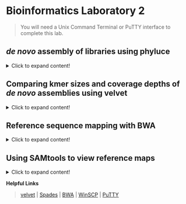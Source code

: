 # Bioinformatics Laboratory 2

>You will need a Unix Command Terminal or PuTTY interface to complete this lab.

## *de novo* assembly of libraries using phyluce

<details>
 <summary>Click to expand content!</summary>

 >There are several different ways to assemble contigs from your cleaned Illumina FASTQ data. In this module we will compare the results of two different assemblers that we will execute in [phyluce](https://phyluce.readthedocs.io/en/latest/index.html).

1. We will use the three sets of cleaned fastq.gz files from [Unit 1](https://github.com/nhm-herpetology/museum-NGS-training/tree/main/Unit_01/Bioinformatics_Lab) that were downloaded from the NCBI [SRA](https://www.ncbi.nlm.nih.gov/sra) and originally sequenced for Streicher & Wiens ([2016](https://www.sciencedirect.com/science/article/abs/pii/S1055790316300495?via%3Dihub)) using a MiSeq and paired-end 300bp kit.  
```  
Cylindrophis_ruffus_FMNH_258674-READ1.fastq.gz
Cylindrophis_ruffus_FMNH_258674-READ2.fastq.gz
Cylindrophis_ruffus_FMNH_258674-READ-singleton.fastq.gz
``` 
>These files should be inside a directory called ```Unit_1/Data/clean-fastq/Cylindrophis_ruffus_FMNH_258674/split-adapter-quality-trimmed```
 
2. Activate phyluce
 ```  
  conda activate phyluce-1.7.1
 ``` 
3. To use phyluce to assemble reads into contigs, a configuration file is needed. The configuration file looks like this:

```
[samples]
Cylindrophis_ruffus_FMNH_258674:clean-fastq/Cylindrophis_ruffus_FMNH_258674/split-adapter-quality-trimmed/
  
```
The configuration file tells phyluce where to find the files that are to be *de novo* assembled. Our example only contains one sample, but you can have configuration files with as many samples/taxa/individuals as you like.

4. To make the configuration text file let's use the command line: 
 
 ```  
  cat > assembly.conf
 ```   
 Now paste the configuration text (from Step 3) into your terminal and then press CTRL + SHIFT + D. 
 
5. We are now ready to assemble the reads into contigs using velvet: 
 ```   
phyluce_assembly_assemblo_velvet \
    --conf assembly.conf \
    --output velvet-assemblies \
    --cores 12 
 ```
 >This will place the ouput files in a new directory called velvet-assemblies. On Franklin it should take about 3 mins to run. 
 
 6. Next, let's use the same configuration file to assemble the reads into contigs using spades: 
 ```   
phyluce_assembly_assemblo_spades \
    --conf assembly.conf \
    --output spades-assemblies \
    --cores 12 
 ``` 
  >This will place the ouput files in a new directory called spades-assemblies. On Franklin this may take ~10 mins to run.  

Once both assemblies have finished our ```Data``` directory should contain the following items: 
 
```
 assembly.conf         illumiprocessor.log                   raw-fastq
clean-fastq           phyluce_assembly_assemblo_spades.log  spades-assemblies
illumiprocessor.conf  phyluce_assembly_assemblo_velvet.log  velvet-assemblies
```

7. Once completed, both ```spades-assemblies``` and ```velvet-assemblies``` should contain two directories ```contigs``` and  ```Cylindrophis_ruffus_FMNH_258674```
 
The ```contigs``` directory contains a single FASTA file which is the output of the assembly. It will contain hundreds to thousands of sequences inferred by the assembly. 

Each line of the FASTA file will look something like this: 
 
 ```
>NODE_6_length_2008_cov_11.945212
TGGAGGCATAAAAGTGGCTGGGGGAAATGCGCTTTGTGGTGGAAGTGTGGTATATAAAGG
TTTGGCACTAAAAGGGTTCATACTAAATACTGGATTAGTGCTTTTATCCAAACTATTTGA
ATTAGAAAATTCTTTCTTGATAAAAGTCAAGTTCAGTGGCTCATCTGAGGTTTCAGATGA
TGAAGAAACACTGTTGTGGTCTACGTTGACACTATTGGATTTTGTTTTGTTCTTTGTAGC
TATAATATTTTTGGGTTCCTTCATTTGTTTTGGTAAAGACAAGTCCAAAGGTTCAGCCTG
AAGCTCCTCAGAGGAGAAACTGTTTGGAGTGTAAGAACTACTATGGGAGTTTTTAGAAGA
TGTGGAAGAAAGATTTAATGGTGAAGGAGTATTGCTCCTGGAGTGGTCCAATTTCTCAGC
TGCTTTAATACTGGTAAAGTGAGTAGGTTTTGTTAGCCTGAGAGGAGTATCACAGTTAGT
AACACTATTATGAAGTTCAGCTATAGATGGTGATGTTATAGAGTCCACAGGCTTTATAGG
GGATCTGGCTGACAAAGAGTCTTTCGTGGGAGTATTGTTGGTGGCAGCCAGCACCACCTT
GGCATTGCTCCTTTCCAGGGGTGGCGACCTGGAAGTTGTGTGTTGGTAGACTTTTCGTTG
TTCGAACCATTCCTTCACAAATTCCTGAGGAAGGCCAACAGCAATGGAAATTTTCAGTAG
TTCATCAGAAGTGGGCTCCATATTCATAGCAAAATATGCTTTAAGTACAGACATATGGTC
CTTGTATGGATTGATAGGGCTAGCCATTCCTTTCTCAGAAAGTACAGATGATAGGAGGAG
AGCTTGCTTATCAAAAATCACCCCTGGTTTGCTAGGAACCATGTTTTCGTGAGGTTGGAG
GACTGCCTTGATTTCTTCATTCATCTTACAGAGGTACCGTTCATGTTGATGCAGGGGAAT
GGGTCCAGGAAAACTTTCTTTACAGAATTGGCATGAAAATGGAGTGGGTATATTATGATT
TTCTATCATTTTATCTTCAGTCACCAAATCTATTAGGGTGCGTAGTTTTTCTTTCTTAAA
GTTGTTGAGCTGCCTCCTTGAATCTGTAGTCAAGCTCTGGAGACAAGCTTTGGCTTCATT
GACTTTTTCTAAAGTGTAGTCAATAATACTTTTAGTGGCACCATTATGACTGACTACTGG
AAGACCCACAGGTGGAATACCAGGAGAAGTAATGCCTTGTTCCTCTGGCTGAGAACATGG
GTCCTTCATGTGGTAACCTTTCAGCTTGGAAATTTCTTCAGTGCCACAGTCCATTTTCTG
CCTAGAAACGGTGTTGTCTACAATCTGTAGGACTTTCTGCACTTCACTTAAATTGCTCCC
CATTGCTGGGAATCCAAGTAAAGGTGCTTCCATTCCTACCACTAAGTGCTGCATTGGACT
TTGAGTAGAAGCATGGACTCCTATTGGGCTGGTTGCACCAAGTCTACCGTTCATAAAAGG
ACTAGCACCAGTGAACCCATGGGTTGCCATCAGAACTTTATATTCATTAAAGTCTAGTGG
TTCTGTTTTGATTTTCAGTAAGCCTGACTGCTCAGACATACTAAGTGGTTTTCCATTCTC
CAGCTTGTTTCTCAATTGTGTAATGGCTGAATTAGTAGGTGAGGAAGATACAGAATTAGG
AGAAGAACCCGTCTTGATATTGTTTCTCATTCGACCATTTACAGAGATTAAACCAATACA
TTTCTTGCTGCTGATGTGTGAACTGTATGAACCAGAATGGGAAAAACGTTTCTTGCAATT
GGGACATTCATATGGTTTTTCACCTGTAACGAATTTAAAAAAAGTTAGTAAGAGGCAAAC
CTGTTCTTCAAATATGTAATTTAGCAGCTAATCACATCATGTCTACATATTCTATTTATT
TTATTGAATGATTTCCCCTTCTGCAATTGGAAACTGTCATCCAAAAATTATGCAAATAGC
AGTATGCAAGATTTGTTCCAGCTTTCAT
```
>Node number is a unique identifier for different contigs, length is the number of nucleotides in the contig, and coverage is the average per base nucleotide depth that was used to infer each contig 

The ```Cylindrophis_ruffus_FMNH_258674``` directory contains various log files from the two programs.
 
8. When executed in phyluce, spades compares three kmer values (k = 21, 33, 55) and velvet used (k = 31). If we compare some common statistics of the two assemblies we should see that the results differ. 

The data below were collected using the following phyluce script: 
``` 
for i in spades-assemblies/contigs/*.fasta;
do
    phyluce_assembly_get_fasta_lengths --input $i --csv;
done 
``` 
Spades: 

sample | contigs  | total bp | mean length | 95 CI length | min length | max length | median legnth | contigs >1kb
------------ | -------------  | ------------- | ------------- | ------------- | ------------- | ------------- | ------------- | -------------
Cylindrophis_ruffus_FMNH_258674 | 16141 | 7288211 | 451.53404373954527 | 1.308632812051666 | 56 | 5441 | 404.0 | 98

Velvet: 

sample | contigs  | total bp | mean length | 95 CI length | min length | max length | median legnth | contigs >1kb
------------ | -------------  | ------------- | ------------- | ------------- | ------------- | ------------- | ------------- | -------------
Cylindrophis_ruffus_FMNH_258674 | 49126 | 12251170 | 249.38260798762366 | 0.4714853349602348 | 100 | 1141 | 237.0 | 1

 
>These differences arise from the different kmer and coverage depth settings which we will explore more in the next module. 
 
</details>

 ## Comparing kmer sizes and coverage depths of *de novo* assemblies using velvet

<details>
 <summary>Click to expand content!</summary>
 
>As we discussed in lecture earlier today, different kmer lengths and coverge thresholds produce different assembly results. We will see examples of this by generating a handful of assemblies in [velvet](https://www.ebi.ac.uk/~zerbino/velvet/). 

1. First let's download velvet 1.2.10: 
 ```
wget https://www.ebi.ac.uk/~zerbino/velvet/velvet_1.2.10.tgz
```

2. Now let's unzip and make the software: 
``` 
tar -xvzf velvet_1.2.10.tgz
```
``` 
rm velvet_1.2.10.tgz
```
```
cd velvet_1.2.10
```
``` 
make 'MAXKMERLENGTH=127' 
``` 
>This should make two executable files ```velveth``` and ```velvetg```

3. Using the *Cylindrophis* *ruffus* sample from [Unit 1](https://github.com/nhm-herpetology/museum-NGS-training/tree/main/Unit_01/Bioinformatics_Lab), let's run velvet using the default kmer size:
```
./velveth output_directory/ 31 -fastq.gz -shortPaired Cylindrophis_ruffus_FMNH_258674-READ1.fastq.gz Cylindrophis_ruffus_FMNH_258674-READ2.fastq.gz -short Cylindrophis_ruffus_FMNH_258674-READ-singleton.fastq.gz
``` 
```
./velvetg output_directory
```  

We should see this output printed: 
 
```
Final graph has 110251 nodes and n50 of 280, max 1111, total 12242834, using 0/221695 reads
``` 
>This is similar to the results we got using velvet in phyluce
 
4. Now let's run velvet using the largest possible kmer size:
```
./velveth output_directory/ 127 -fastq.gz -short Cylindrophis_ruffus_FMNH_258674-READ1.fastq.gz Cylindrophis_ruffus_FMNH_258674-READ2.fastq.gz Cylindrophis_ruffus_FMNH_258674-READ-singleton.fastq.gz
``` 
```
./velvetg output_directory
```  
We should see this output printed: 
 
```
Final graph has 7202 nodes and n50 of 311, max 922, total 2403925, using 0/221695 reads
```  
>contigs are on average longer than k = 31, but maximum size is smaller and number of nodes is smaller 
 
5. Now let's run velvet using an intermediate kmer size (k = 80):
```
./velveth output_directory/ 80 -fastq.gz -short Cylindrophis_ruffus_FMNH_258674-READ1.fastq.gz Cylindrophis_ruffus_FMNH_258674-READ2.fastq.gz Cylindrophis_ruffus_FMNH_258674-READ-singleton.fastq.gz
``` 
```
./velvetg output_directory
```  
We should see this output printed: 
 
```
Final graph has 33085 nodes and n50 of 283, max 1575, total 8295245, using 0/221695 reads
```  
>This has the longest fragment length of the three kmer analyses... so which one is best? Well... it depends.    
 
 
5. Let's explore the impact of different levels of coverage using (k = 127). 
```
./velveth output_directory/ 127 -fastq.gz -short Cylindrophis_ruffus_FMNH_258674-READ1.fastq.gz Cylindrophis_ruffus_FMNH_258674-READ2.fastq.gz Cylindrophis_ruffus_FMNH_258674-READ-singleton.fastq.gz
``` 
```
./velvetg output_directory -cov_cutoff 10
```  
 
We should see this output printed: 
 
``` 
Final graph has 469 nodes and n50 of 438, max 5386, total 199942, using 0/221695 reads
```
>The n50 and maximum length have increased compared to the default settings, this suggests that many of the contigs in the original analysis were short, low coverage contigs that we won't be interested in. However, it does mean we now only have 469 eligible contigs for downstream analysis.  
 
6. Let's try a different coverage depth with the same kmer value: 
 
```
./velvetg output_directory -cov_cutoff 20
```   

We should see this output printed: 
 
``` 
Final graph has 36 nodes and n50 of 423, max 1148, total 15336, using 0/221695 reads
```
>Based on these examples we can see that kmer size and coverage depth are meaningful parameters that impact the composition of contigs from *de novo* assemblies.
 
</details>

## Reference sequence mapping with BWA

<details>
 <summary>Click to expand content!</summary>
 
>Mapping Illumina sequences to a reference can happen in several ways. For example, you could map the *de novo* assembled contigs we discussed earlier in this Unit to a partial genome to improve the genome sequence. Reference-based assemblies can be useful when you have low coverage data (e.g. museum specimen shotgun sequencing) and a good reference genome.  

1. Let's download [BWA](https://github.com/lh3/bwa)
```
git clone https://github.com/lh3/bwa.git
```
2. Now let's make the program:
```
cd bwa
``` 
```
make
``` 
>This should build the executable file ```bwa```
 
3. Let's download a reference sequence to use with BWA. Just like we used the SRA to download FASTQ data in [Unit 1](https://github.com/nhm-herpetology/museum-NGS-training/tree/main/Unit_01/Bioinformatics_Lab), we can use the NCBI Entrez Direct UNIX E-utilities to download FASTA files of genome sequences or barcodes for reference mapping.
```  
sh -c "$(wget -q ftp://ftp.ncbi.nlm.nih.gov/entrez/entrezdirect/install-edirect.sh -O -)"
```

4. Now navigate to the edirect directory. Once inside execute the following command: 
```
./esearch -db nucleotide -query "AB179619.1" | ./efetch -format fasta > AB179619.1.fasta
```
>This should download the *Cylindrophis* *ruffus* mitchondrial genome. The resulting FASTA file should look like this:   
 <details>
 <summary>Click to reveal FASTA sequence</summary> 
>AB179619.1 Cylindrophis ruffus mitochondrial DNA, complete genome
GTTATTGTAGCTTACAATAAAGCACAGCACTGAAAATGCCAAGACGGAGCCCTCCCAAATAACATAAAGT
CTTGGTCCTAAACCTAATATTATCTACGACCTGAATTATACATGCAAGCCTCAACATGACGGTGAATAAA
GCCCACACACCAACCGGAGCTGGTATCAGACTCAAAAAAATATCTACGACGCCAAGCAAGCCAATGCCAC
ACCCACACGGGCTCACAGCAGTAATTAACATTGGGCCATAAGTGAAAACTTGACCCAGGAAAGATCCTCA
GGGCCGGTTAATCTCGTGCCAGCGACCGCGGTTACACGATAGGCCCAAGATAATACTAAACGGCGTAAAG
CACGACTAGAAGCAGTTAAACCAATTAAGAATAAAACAAAGCCAAGCCGTAAAACGTCAAAGCCAAACTA
GACACATCTTCTTAATTCACTAACAATTTAACTCGTGAAAACCAGGGCACAAACTAGGATTAGATACCCT
ACTATGCCTGGCCATAACACAGCAACACACAACATAAGTTGCCCGCCAAATAACTACGAGTGAAAACTTA
AAACTTAAAGGACTTGACGGTACTTCACACTCAACCTAGAGGAGCCTGTCTATTAACCGATATTCCACGA
TTAACCCAACCATTTCTAGCCATCCAGCCTATATACCGCCGTCGCCAGCCTACCTTGTAAAAGAAACAAA
GTAAGCTAAACAGTATTACACTAACACGACAGGTCAAGGTGTAACTAATGAAATGGACCAAGATGGGCTA
CATTATCTAACTCAGATAACACGAATAAAGTCATGAAACTAACTCTTAAAGGCGGATTTAGCAGTAAGCC
GAGAATAGAACACTCAACTGAAACCAATGCAATGAAGTGCGTACACACCGCCCGTCATCCCTGTAAACAC
AAATACAACACTCCATAAAACTTAAAAACGCTATAAAACAGGGCAAGTCGTAACATGGTAAGCGTACTGG
AAAGTGTGCTTAGAAACAAAAAGTAGCTTACAACAAAGCATTCGACTTACACTCGAAAGACATTCAAATA
AATCTTTTTGAGCCAAACAAAAATTCAACCACCACACAAAATATACCTAACACATCAAACAAATCATTTG
ACTAAAAAAGTAGATGCGATCGAACACTAAAACAGGCACAAATCAGTACCGCAAGGGAAACAATACACTT
AAGCTAAAAACAGCAAAGATTAACTCTTGTACCTTTTGCATCATGGTTTAGCAAGAACATAAAAGATAAG
AAGAATCAAAACCTAACAAACCCGAAACCAGGTGAGCTACTTCAAAGCAGCCTTTAGGGCACATCCCCCT
CTGTAGCAAAAGAGCGGAAAGACTTAAAAGTAGAGGTGAAATGCCTACCGAACCTGGAGATAGCTGGCTA
CCCAAAAAAGAATATTAGTTCTACTTTAGACCCATAACACAACATCATAGTTCTCTAAAGACATTCAACG
GGGGTACAGCCCCATTGAAACAGGATACAACCTGGACCTGAGAGTAAAAAAACCTAAACCAAACAAGTAG
GCCTTAAAGCAGCCACCTAAAAAAATATCGTTTAAGAATTATAACAATACAAATCCCAAACCAAATCAAA
TACTCCAAGTACACTAAGGGTAAATTTATAACAATAAATAAACTTATGCTAAAACTATTAATAAGATTAA
CCTCTCTACGCACAACTATTCACTAGAAACAGAAACCCCGCTAGCAATCAACAGACCACAAAAGGAATTA
AAACTAACCCACTACACAACCTTTTAACTAACTGTAACCCCGACACAGGTGTGCCTAAAAGAAAGATAAA
ACATTACAAAAGGAACTCGGCAACCAATGACTCCAACTGTTTACCAAAAACATAACCTTTAGCAAAACCA
ATATTAAAGGCAACGCCTGCCCAGTGAAACTAATTCAACGGCCGCGGTACCCTAACCGTGCAAAGGTAGC
GTAATCATTTGTCTATTAATTGTAGACCAGTATGAAAGGCCACATGAGAGTCAGACTGTCTCTTGTAATT
ACTCAATTAAACTGATCTCCTAGTACAAAAGCCAGGATAAACATATAAGACCAGAAGACCCTGTGAAGCT
TAAACTAACCCGTTAAACCCAATAACGGCCACTTTCGGTTGGGGCGACCTTGGAACAAAACAAAACTTCC
AAACAATACTGATACCCTCACATCCAGGCCAACAAGCCACTACACCGACCCAGTCTCACTGATCGATGAA
CCAAGTTACTCCAGGGATAACAGCGCTATCTTCTTCAAGAGCCCATATCAAAAAGAAGGTTTACGACCTC
GATGTTGGATCAGGACACCCAAATGGTGCAGCCGCTATTAAAGGTTCGTTTGTTCAACGATTAACAGTCC
TACGGCGATCTGAGTTCAGACCGGGAGCAATCCAGGTCAGTTTCTATCTATAAAATGCTGTCTTTAGTAC
GAAAGGATCAAGACAACAAAGCCCATACCAAAAGCACGCTTTAACAAACAATATTAACAAACTCAATATT
TCAACACTACTAACATCAAAGCCAAAAACAGGCTAATTAAGGACTAAACCTACTAACAGGCCTATTCCCC
CCTTAATAATATCAAATATCACATCACTTATTATCAATCCTCTATTATATATCATCCCGATCCTAATCGC
AGTAGCATTTCTCACCTTACTAGAACGAAAACTTCTAGGATACATACAACTACGAAAAGGTCCAAACCTT
GTAGGTCCACAAGGACTTCTACAACCAATCGCAGACGGAATTAAACTAGTAATTAAAGAGCCAACAAAAC
CCACACTATCTTCACCAACCCTATTCATACTATCACCAATAATAGCACTCACACTAGCACTAGCAACTTG
AGCACCAATACCCATACCATTCCCACTTACAAACATAAACCTAGGTCTATTATTTATTATAGCTATATCA
GGGATATTCACCTATGCAATCCTATGAGCAGGGTGATCATCGAACTCAAAATATCCACTCATAGGCGCAA
TACGAGCCGTAGCACAAATTATCTCATACGAAGTCACACTGGGATTAATCATCATATCAATAGCTACAAT
CACAGGCGGATATTCACTACAAACATTCACAACCACTCAAGAACCATCTTGACTCCTACTACCATCATGA
CCACTGGCTATAATATGATTCACCTCAACTTTAGCAGAAACAAATCGATCACCATTTGATCTAACAGAGG
GGGAATCAGAACTAGTATCCGGCTTCAACGTGGAATTCTCAGCAGGACCATTCGCCCTACTATTCCTAGC
AGAATACACCAACATTCTAATAATAAACACACTATCAGCCATAATATTCTTTAATCCAGGAACAATAAAA
ACCCCCACACTATTTACAATTAACTTAATAACAAAAACAACCATCCTCACCATTATATTTCTCTGAATCC
GCGCATCATACCCACGATTCCGATATGACCAACTCATACACCTATTATGAAAACAATATCTACCACTCAC
CCTAGCCATATGTATACTTAACATCTCCACGACCTTTTCATTCCACGGTTCACCACCACAATGGAAGTGT
GCCCGAGACTAGGGACTACCTTGATAGAGTAGATACAGGACCTTCAACCTCACTTCCTAGAAACCGCAAC
CCATTATCACGGTGGGTTGCGGTTTCTACCCACATAAAACAAATACCCCCTTGGACCCCCCCCTACCCCC
CCCATAATATTTATACTAAATTTCACTTCACACACATAATGTAACCTTATACATTAGTCTATATTTCATT
CTATGTATAATCTTACATTAATGGTTTGCCCCATGAATATTAAACGAGAATTTCCCTTTAATTATTTTAG
TCTAGAAATGCTTCTAAACAATTTATTCAGTCACCCATACCGGTCGTTCCATGAAGCACGGAATATACCC
ATTCTTAATAACCATGACTATTCTTTCTCTAGTGGTGTCTCTTAATTTAGTCCTTCCCGTGAAACCCTCT
ATCCTTTCATACAGGCTAACCATTCGACTTCTCACGTCCATAATAATGCCAATCCTCCCTACTAGCCTTT
TCCAAGACCGCTGGTTACACTCTCAAGTTCATCTCAATGGCCCGGAACCATCCCTCCCTACTAGCTTTTT
CCAAGGCCTTTGGTCGCACCCTTTATTGTGGTTCATTAATCTCATGATCTGATCACATATGCCAGTCCAC
CTTTGGTTGGTCTTTTTTTCCTGTACCTTTCACCTGACTACCATATATGCAAAACACGTAGGTAGGTTAT
TTATCCAGGTGGAGCACCATGGTTGGTTTTACACCCTCCCTTATGGATACATTCTATTAATGTTTGATAG
ACATACTCTGCAACCCAAAAATTTTTTTTCCACCACTTAATTCAACCACACAATTTCCACCCCAAATAAA
ACAAACTAACTTTCCATAACAACCAATCTAAAAAACCATCAACTCATGCTCACCTCACTCTTTTTTTATA
TAAACTTTTACCTCAAAACTAAAATGAACGGACCTTTTATATTACCAGCCCAAATAGCAACCCCCTTCAC
ATAAATCGCTTCAAACTAAAAAGTTGACTTCACATATAACCAACCAAAAAATCAACTCATACTCACCTCA
CTCCATTTTTATACAAACTTTAACTTTAAAACTAAAATGAACTAACCTTTTATATCAATCAACCCAGAAA
GAGGAGGCCTACAATCCACGCCCTCCCATATAAACTTTAAACCAAACAATTTATATAGACCAATCAATCC
CATTAAGGTAGCAAAACCAGGCCATGCAATAGGCTTAAAACCTCAACACAGATGTTCAAATCATCTCCTT
AATACTAGAAGGCCAAGAATCGAACTTGAACTAAAAAGCCCAAAACTTTTAGTACTACCATATATACTAC
CTTCTAAACAGTAAAGTCAGCTAAACAAGCTATCGGGCCCATACCCCGAAAATGCCCCACGGCCTCTACT
AATCAACCTAACATCTTGAATCACAATCTCAACCAGCATTACACTAAGCACAATCCTAGTCGCTACATCA
ACACACTGAATCATAGCATGAACCTGCCTAGAAATCAACACTATATCCATAATCCCAATCATCTCAAAAC
CACATCACCCCCGGGCCACAGAAGCCGCAACAAAATACTTCTTAACCCAAACTATAGCCTCGATAACCAT
ACTATTTGCCACAACAATAAACGCTCTTAACACCTCAAACTGAGAAATTACACTCATAACCGATAACACA
ATAATCGCCCTAATAACACTAGCCCTTATAATAAAAACTGCAGCAGCTCCATTCCACTTCTGACTACCAG
AAGTATCACAAGGAGCATCAACCTTAACAAGCCTAACAATCCTAACATGACAAAAACTAGCACCATTATC
CATCCTACTAACACTCTCTAACAAAATTAACCAAACCATTCTCCTATCCATAGCAATCCTATCAATTATA
ATCGGTGGCCTAGGAGGCCTAAACCAAACACAACTACGAAAAATCATAGCTTTCTCATCAATCGCCCACA
CAGGGTGAATCCTATCAACAATAGCAATCGCACCAAACATCTCAACACTGACCCTAACAGTGTACATTAT
AACAACTACCCCCATCTTCATCCTACTAAACTCAACTTCAACCACAACAATCAAAGACATAGGAACAATA
TGAACAATGTCCCCACAACTAGCATCAGCCATCACACTAACAATCTTATCACTAAGCGGCCTACCTCCAC
TAACAGGATTCATACCACAATGACTTATCCTAAACAAAATAGTCATATTCAACATGACTACTGAAGCCGC
CATTATAGCCATAATATCCCTACTAAGCCTATATATATACCTACGACTTACATACATCTTTTTAATAACC
CTTTCACCCCACACCAACATTATGACAATAAAATGACGAACAAATCACAAAACACTGACTCCGATCACAT
CAACACTAATAATCCTATCCACCATAATACTACCAATAACACCCATACTTAGAGAAACTTAAGTTATACA
AACTAGAGACCTTCAAAGTCCCCAAAAAAGACATACTTTAGTTTCTGAGAGCTTGCGGCTACCCACATCT
TCTGCTTGCAGAACAGACATTTTAATTAAACTAAAACTCTCCTAGACTAGTGGGCCTCGATCCCACAAAA
AACTAGTTAACAGCTAACCGTCCAAACCAGCGGACTTTAGTCTACTTCTCCGTTTTACGGGAAAAAACGG
AGAAGCCCCGGGCAGAACGCCTTCTTCAGATTTGCAGTCTGACATGTAACACCTCGGGACCTGGCAGCAA
AGGTTTAATCCTTATAAGTAAATTTACAGTTTACCGCTATATCAGCCATACTACCTGTGTTCATCACCCG
TTGACTATTCTCAACAAACCACAAAGACATCGGCACCCTATACCTCCTATTCGGAGCATGGTCTGGTCTA
ATCGGAGCCAGTTTAAGCATTCTAATACGAATAGAGCTCACGCAGCCCGGATCACTATTCGGCAGCGACC
AAATCTTTAACGTACTAGTCACAGCTCACGCATTCGTAATAATCTTTTTCATAGTAATACCAATTATAAT
TGGAGGGTTCGGAAACTGATTGATTCCTCTAATAATTGGGGCCCCAGATATAGCTTTTCCACGGATAAAT
AACATAAGCTTCTGACTTCTGCCGCCAGCACTTCTATTACTTTTATCCTCTTCATATATTGAAGCCGGTG
CCGGCACCGGCTGAACTGTTTACCCACCCCTCTCAGGAAACATAGTACATTCTGGCCCCTCAGTAGACTT
AGTAATTTTTTCCCTTCATCTAGCAGGAGCATCATCCATTCTCGGAGCCATCAACTTTATTACCACATGC
ATTAACATAAAACCAGCATCTATACCAATATTTAACATCCCCCTATTCGTATGATCTGTTATAATCACCG
CAATTATACTCCTACTCGCCCTACCAGTTCTAGCGGCAGCAATCACAATACTACTAACAGATCGAAACCT
CAATACATCCTTTTTCGACCCTTGCGGAGGAGGCGATCCAGTCCTATTCCAACACCTATTCTGATTTTTT
GGACATCCGGAAGTCTATATTCTAATTCTACCCGGCTTCGGCATCGTATCAAGCATTATCACATACTACA
CTGGAAAAAAGAACACCTTTGGATATACAAGCATAATCTGAGCAATAATATCAATCGCCATCTTAGGATT
CGTAGTATGAGCACATCATATATTTACAGTTGGACTAGATATCGATAGTCGAGCCTATTTTACAGCAGCT
ACTATAATCATCGCAGTACCAACTGGAATCAAAGTGTTCGGCTGACTAGCCACACTAACTGGCGGACAGA
TCAAATGACAAACCCCAATCTATTGAGCTCTTGGATTTATCTTCCTATTCACCGTCGGGGGGATAACAGG
AATCATTCTAGCAAACTCATCACTAGATATCGTACTACACGATACATACTACGTAGTAGCACACTTCCAC
TACGTGTTGTCAATAGGAGCAGTATTCGCTATTATGGGTGGACTAACTCACTGATTTCCATTATTCACAG
GTTATTCACTGAATCAGACCTTAACAAAAACTCAATTTTGAGTAATATTCGTAGGGGTTAATATAACATT
CTTCCCACAACATTTCCTAGGACTTTCCGGAATACCACGACGATACTCAGACTTCCCAGATGCCTTCACC
CTATGAAACACAGTATCATCAATCGGATCCACTATTTCACTAATCGCAGTATTTATATCTCTATACATTG
TATGAGAAGCTATAACATGCAAACGAAACCAGCTTATCCCACTAGGGAAAAAAACCCATGTAGAGTGATT
CTACGGCACCCCGCCCCCATATCACACTCACACAGAACCAACCTTTATACTAAATAACACAGCCCACCAC
CAACACTAATAAACACACAGAAGAGGCAGATTTAAACCACCATCCGCTGATTTCAAGTCAACTGCATCTA
TTAATGCTTTCTCCTCGAGAACCTAGTAAATATATTACATGGCTTTGTCATAGCCAAATAACAGCACCCT
GTGGTTCTCAGTGCCATATGCAACCCAACTCTCACTACAAGAGGCCACAGGACCAACAATAGAAGAAGTT
GTATTTCTACACGACCACGTACTAATACTTACTTGTCTAATAACTCTAGTCATTCTCCTATTCGCTATAA
CAGCCACAATAGCTACCGTAACTCACAACGACCCAACAGAAGAAGTAGAACAGCTGGAAGCAGCCTGAAC
GGCTGCTCCCATTATAATTCTCATTCTAACAGCCCTCCCATCAGTTCGATCATTATACCTTATAGAAGAA
GTATTTGATCCATACGTAACTATTAAAGCAACTGGCCATCAATGATACTGAAACTACGAGTATACAGACG
GAGTCAACATTTCATTCGACTCTTATATAATCCAAACCGAAGATCTACCAAACGGCTCACCCCGATTATT
AGAAGTAGACCACCGTATAATCATACCAGCCAACCTTCAGACCCGAATTGTAGTGACTGCAGAAGATGTT
CTACACTCGTGAGCAGTCCCCTCATTAGGAGTAAAAATCGACGCAGTACCAGGACGACTAAATCAACTCC
CACTTTCCACTTCACGAACAGGTGTATTCTACGGCCAATGTTCAGAAATCTGCGGGGCAAATCATAGTTT
CATACCAATCGTAGCAGAAGCGGTTCCACTAAAATATTTCGAACATTGACTTTCTTCAGAAAATTCATCA
AGAAGCTTTTACAGCATTAACCTTTTAAGTTAAAGATAGAGATTGACCTCCTTGGTGACATGCCCCAACT
AGATGTCGTATACGCCCTTCTAACCTTTATCTGGGCCTGGTCCACTCTTGTCGTTATAATAATTAAGATC
CGAACTATCATACTAAATAAAGAATTAGAAAAAAAACCAATAACAAATGATCAACCAGGACTTATCTGAA
ACCTACCATGAACCTAAATATATTTGAACAATTTGCAAGCCCAGAAATCCTACTACTCCCCACCAACATC
ATATCAATACTAATCCCGATTCTTCTAATCTATACTAAGCCAACCCTACTAGGAAATCGAATCTCAACAA
TCCTAAACTGATTCCTAAAAACAGCCCTATCAAACATAATCAACCAGCTTTCTTTAGCTGGCCAAAAATG
ATCACGATTTTTAATAAGCCTCCTACTACTTATTCTATTATCTAACCTACTAGGATTATTACCCTATACC
TTTACCACCACCTCGCAACTATCAATAAATATAGCATTCGCTATTCCAATATGACTGGGAACAGTAATCA
CAGGTTTAACAATAAAAACATCATCCTCCCTAGCACACATACTACCAGAAGGGTCACCAACCCCACTCAT
TCCATTCATAATCCTAATTGAAACTATTAGTCTACTTATACGCCCAATCGCACTAGGAGTGCGACTGACA
CCCAATATCACAGCAGGCCACCTTCTCATAACTATAATCAGCTCTGCTGCCCTAAGCTTCATTAACATAT
ACAACACCCTATCTATTATAACAATAATATTATTAATACTACTCACCTTACTAGAAATGGCCGTAGCTTG
CATCCAGGCCTACGTCTTTATCCTCCTAATCACCCTTTACCTTCAAGAAAACACATAATGACCCACCAAC
AGCTTCACCAATACCATATAGTCGATCCAAGCCCATGGCCCCTAACAGGGGCCATGGGCTCGTTGCTACT
AGCTTCAGGACTAGCCCTATGATTTCACACCAACACCACAACAGTACTAAAACTTGGCATACTAACTATA
ATTCTAACCACCATCCAATGATGACGAGATGTTATCCGGGAGGGAACCTATCAAGGACATCACACAAAAG
GTGTCCAAAAAAATCTACGATACGGAATAATACTATTCATTGTATCAGAAGTACTATTTTTCCTAGGGTT
CTTCTGAACCCTATACCACGTCAGCCTATTCCCAACTCCGGAACTGGGCGCAGAATGACCTCCAACAGGC
ATCACCCCACTAAACCCTCTCGAAGTACCTCTACTTAACACTGCCGTACTTCTTTCATCCGGAGCAACCA
TCACATGATCGCATCATACAATAATAAAAGGAAATAAAACAGAATCAACATACGCCCTAATAATCACTAT
CGCACTGGGAATTTATTTTACAGCTCTACAACTATCAGAATATATAGAAACCCCATTCACAATTTCAGAT
AGTGTTTATGGTTCAATCTTCTTTGTGGCAACAGGATTCCACGGCCTACACGTCATAATCGGAACAACAT
TCCTAATTGTTTGTTTGACCCGCCTTATCCAATACCACTTTACAACAACACACCATTTTGGATACGAGGC
AGCTATCTGATACTGACACTTCGTTGACGTAGTGTGACTATTCCTATTCGTCTCAGTTTATTGATGAGGC
TCATATTTCTTTAGTATAGTAGTACAAATGCCTTCCAAGCATTTCGCCCCGCCAGGGAAGAAATAATAAA
CCTGATCGCCCTACTAATAATTTCACTATCCGTAGCAACACTCTTATATATAATTAACACCTACATAGTC
ACCAAACCAGACATCAACAAACTATCACCATACGAATGCGGATTCGATCCACTAGGAGACGCACGATCAC
CAATCTCAATCCAATTCTTCCTAGTAGCCATTCTATTTATCCTATTTGACCTAGAAATTATCCTACTACT
CCCCATCCCATGGAGTATAAATACTAACCCCCCAACTACCACAATCACCTTGACAATAATACTACTTATC
TTACTAACACTAGGGTTAGCATACGAATGATATCAAGGCGGACTAGAATGAGCTGACTCCGGAAGTAGTC
TACACCAGATATCTGATTTCGACCCAGAAGACCTTAATAATTAAGCTTCCGTAATGGAACTCACTAAGAT
CACATTATCAATAATTTTCCTTATAGTCATACTAGGACTATCCACACAACACAAACACCTCATACTAGCC
CTAATGTGTATCGAAGCAATAATACTAACCTTATTTATAATACTAGTACTATATACTACAACCTCACTAA
CCATATCCCAAACCCCCATACCAATAATCCTTTTAACTATCTCCGTATGCGGAGCCTCTGTAGGACTTAG
CCTAGTCGTAGCAACCACACGAACTCACGGTAACGATTTCCTAAAAAACCTAAACCTCCTATAATGCTAA
AAATTATTATCATAACAACAATAATAATTCCAACAACCCTACTACTAAAACCAAAGATTCTTTACCAAAC
GACTATCTCATACTCATTCATTCTAACCCTTATAAGCCTGATACTCCTAAAACAAAACACGCACTTAAAA
CCCCTATCAAACTTATACCTAAGTCTAGACTCAGTTTCAGCCCCACTACTATCACTCTCATATTGACTTC
TACCCCTAATAGTTATTGCAAGCCAACATATAATAAACTCAGAACCAATACAACGCCAACGAACATTCCT
AATAACTATTATACTCTTACAAACCCTAATTTCACTAACATTCACAGCATCTAATTTAACGTTAATATAT
ATTATATTTGAAGCCACCCTAATTCCAACACTAATTATCATCACACGATGAGGCCAACAATCCGAACGAT
TAACAGCAGGAACCTACTTCATTATATACACCCTAACAACATCAATACCCCTACTAATAGCAATCTTATT
CCTAAATAACATATCAAATACCCCAACCCCATTTTTCATAACAACCGAAACAACAAACACATGAACCAAC
CTTATCCTATGATTAGCATGCCTAACTGCCTTCCTAGCAAAAATACCCATATACGGGCTACACTTATGAC
TACCAAAAGCCCATGTAGAAGCGCCCATCGCAGGCTCCATAGTCCTAGCAGCCATTCTACTAAAATTGGG
CGGATACGGCATAATCCGAATAATACAGATCCTCCCGGTCATAAAAACAGACGCATTTATACCATTCATT
ATCCTCTCACTATGAGGAGCAATCCTGGCCAACCTAACCTGTCTACAACAAACAGACCTAAAATCCCTAA
TCGCATACTCATCTATCAGCCACATAGGCCTAGTAATCGCGGCTATCATAATCCAAACCCCATGAAGTCT
AGCAGGGGCAATAGCACTAATAATCGCCCACGGATTCACCTCATCAATACTATTCTGTCTAGCCAACATC
ACCTATGAACGTACACATACACGAATTATAATACTAACTCGAGGTTTTCACAATATTCTGCCCATGATGA
CAATCTGATGACTTTCCGCTAACCTAATAAACATTGCCATCCCACCAAGCCTGAACTTTACTGGAGAACT
TCTAATCTTATCATCCCTATTTAATTGATGCCCAACAACCATCATCATCCTGGGCCTATCCATACTAATT
ACTGCAACATACTCCCTACACATATTCCTAACTACACAAACAAGCAAATCTTCACTAAATCTACCAACTC
AACCAACCCACACTCGAGAACATCTCCTCCTATTCCTTCACATCACCCCGCTCATATTAGTATCAATTAA
ACCAGAACTTATCCTAAGGGTGTCTGTAATTTAAAAAAAATATCAAGCTGTGACCTTGAATATAGAGACC
TGCTCTCATACACCGAGAATGTTATAAGACCTGCTAACTCTTCTATCTGGACCTAAACGGCCTGCCTTCT
CTTCTATTAAAGGATAATAGCCTTCCATTGGTCTTAGGCACCAAAACTCTTGGTGCAAATCCAAGTAGTA
GAATATGAACACCATCACTCCCACACTAACAGTAACCATTTTTATATCTCTAACGCTCCTAATCATAAAA
CTACTCATTAAAAAAACTCAAAACTTAACCCATACAAAACACATTATAATACTTATATTCATCATTAGTC
TAATTCCACTTAGCCTCCTACTGAATAACGAAAACGAAACCATACTATCATCCCCCCCAATTATTTATAT
AACAACAACAAACATCAGCATCAGCCTCATCTTAGATACTTTCTCATTAACCTTTATCCCAGTCTCTCTA
TTTATTACATGATCTATCGTAGAGTTTTCAATCTGATATATGTCAACCGACCCATACATTAATAAATTTA
TCAAACATCTACTCACCTTCCTAATCGCTATACTCATTATTATCACAGCGAACAACATAATCCAGCTCTT
CGTGGGGTGAGAAGGTGTAGGAATCATGTCCTTTCTACTAATCGGATGATGATACGCCCGATCAGACGCC
AACAGCGCAGCCCTACAAGCCATTATCTACAATCGAATTGGAGACATCGGCCTCATCATAACCACTGCAT
GACTAATATCATCCTCATCAATAAACATACAAGAACTATTCACACAACACGAAACAATAAGCATTATCCC
ATTAATAGGCTTAGTAGGCGCAGCCGCAGGAAAATCAGCCCAATTCGGTCTTCACCCATGACTACCTGCA
GCCATAGAAGGCCCTACACCAGTATCAGCCCTACTCCACTCAAGCACAATAGTTGTAGCAGGCGTATTTC
TACTAATTCGCCTACATCCAATCATACAAAACAATATCACATCAACAACCTGCCTAATCCTGGGGGCCAC
AACAACTCTATTTGCAGCCGCCTCAGCAATTACCCAACACGATATTAAGAAAATCATCGCATTATCAACA
ACAAGTCAACTAGGACTAATAATAACAATAATCGGACTAAACCAACCAAAACTAGCCTTTCTTCATATAG
CTATACACTCCTTCTTCAAAGCACTATTATTCCTATGCTCAGGATCATTCATCCACAACCTTGGTGGAGA
ACAAGACATCCGAAAAATAGGAAACCTAAACAAAAACCTACCCATAACATCATCAATAATCACAATCGCC
AGCCTATCACTCATAGGCATACCATTCTTATCCGGATTCTACTCTAAAGATACGATCATCGAAACAATAA
CTATCTCCCACATCAACTCATGAGCTCTTATACTTACACTGGTCGCAACAATACTATCTGCAATATATAG
CATACGAATCATTAACTTTACATTAACCAACTTCCCACGCACCAAACAGAAAATTCACCAAGAAAATAAA
ACACTAGCCAAACCAACCCTACGTTTAACCCTGGGCTCAATCTTAGCAGGTACAATAACAAAACTATCAA
CCTTACAAACAACATCAACTATAACTATACCAACAACAATTAAACTAAGCGCACTAACAATCACCATCGC
AGGCATTCTACTTTCAACAGACCTAATATTTCTATCACCCCACCAACCCCCTAAAAAACCAAAAACGCTA
ACCCTGTTTTTCAACCAACTGGCCTTCTTCAACATAATCCATCGAGCAGCACCAATAAAAACATTAAAAT
TCGGACAACAAATCTCAACAGAACTAGTAGACCTATGAGCCCTAGAAAACTACGGACCAAAAGGCCTATC
CAACTCAACTATTAAAATAATCCACACAACCACACAACAAAAAAATTTAATCAAAAACTACCTAACCACG
TTCACACTTACTATTATCCTCACATTAGTCCTTATAATATCTAAAAGACCGCAACCCCCCCAAACGATGT
CAACTTAAAATTACTAAAATAGAAAATAACGTCACAAGCAAACCCCACACACAAACCATCAACCCAGCCC
CGCCACTAAAATAAAGAACTCCAAAACCATTAACCTCAACACAAGCAAAACTATCCTGATCCATCACAAC
TAATCACCCATCTAACCCAAAAACCACCGCAATCCATAAATAAAAAAAGGCTGCAACAAATACAGACACA
CATACAAATATCTTAGAAACAAACAACTTAAAAACATTATCTACACCCTTCTCAACACTAATACAGTAAC
TAAATACAACTACCAAACCCCCCAAATACACAATATAAGTCACTAGCGCAACAAAAGTACGACTAATAAA
ACACATAAAAACACAACACAAAAACGCAAACCCCATTAAAGCAATAACCCCATAATAAGACACCGGCGTC
GTCCCCAATACTACCGCTACCACAACCATCAATATTATAATCAAACAAAAAACATAATCTATAATAAACA
TAATTTCTGCTCAACTTCTCGAGTCCTGCGGTCTGAAAAACCACCGTTGTATATCAACTACAAAAACATG
CCCCACCACTATATCCTAACATTATTTGGCTTACTCCCAGTAGCAACAAACATTTCAACATGATGAAACT
TCGGCTCAATACTACTATCATGTCTCGCTATTCAAATTATAACTGGGTTCTTCCTAGCCGTCCACTACAC
AGCAAACATTAACTTAGCATTTTCATCAATCATCCACATCTCCCGAGATGTCCCACATGGCTGAATAATA
CAAAACCTTCACGCCATCGGGGCCTCCATATTCTTCATCTGCATCTACATCCACATCGCACGAGGCCTAT
ACTACGGCTCCTACCTTAACAAAGAGACCTGAATATCAGGCATCACCCTACTTATTACATTAATAGCTAC
AGCCTTCTTCGGATATGTACTCCCGTGAGGACAAATATCATTCTGAGCTGCAACTGTTATCACAAACCTA
CTCACCGCCATCCCATACCTAGGAACATCCTTAACAACCTGATTATGAGGCGGATTCGCAATCAATGACC
CAACCCTAACCCGATTCTTCGCACTCCATTTTATTCTACCATTTATCATTTTAGCCCTATCCCTAATCCA
TGTAATCCTCCTACACGAAGAAGGCTCAAGCAACCCCCTGGGCACCAACCCAGACATCGACAAAATCCCA
TTCCATCCTTATCACTCCTACAAAGATTTTCTCCTACTAACAATAATAATCATTATTCTCCTTATTACAA
CTTCATTCCTACCAGATATTTTTAACGACCCAGACAACTTCTCAAAAGCCAATCCCCTAGTAACCCCACA
ACACATTAAACCAGAATGATACTTCCTATTTGCCTATGGCATCCTTCGATCAATCCCAAACAAACTTGGG
GGGGCCCTAGCCCTAATCATATCAATCATAATTCTATTTACCCTACCATTTACTCACACAGCCCGTCTAC
GACCAATAACATTTCGGCCTATAACACAAGTAATATTCTGAACACTAGTATCCACATTTACTGTAATCAC
ATGAGCAGCCACAAAACCTGTAGAACCACCATTCACAATAATCAGTCAAATAACCTCAACAGCTTACTTT
ACATTCTTCATTATAAACCCATTAATAGGCTGAACAGAAAACAAAATAACAAAAACTATCGAATGCTCTA
ATAGCTTAAAACCATAAAGCATTGTTTTTGTAAACCAAAGCTGGGTAACCCCCTTAGAGCATCAAAGAGA
AAATACTTCATCCCTGGTCCCCAAAACCAGAATTTTTAACTTAAACTACTCTTTGGAAACCGCAACCCAT
TATCACGGTGGGTTGCGGTTTCTACCCACATAAAACAAATACCCCCTTGGACCCCCCCCTACCCCCCCCA
TAATATTTATACTAAATTTCACTTCACACACATAATGTAACCTTATACATTAGTCTATATTTCATTCTAT
GTATAATCTTACATTAATGGTTTGCCCCATGAATATTAAACGAGAATTTCCCTTTAATTATTTTAGTCTA
GAAATGCTTCTAAACAATTTATTCAGTCACCCATACCGGTCGTTCCATGAAGCACGGAATATACCCATTC
TTAATAACCATGACTATTCTTTCTCTAGTGGTGTCTCTTAATTTAGTCCTTCCCGTGAAACCCTCTATCC
TTTCATACAGGCTAACCATTCGACTTCTCACGTCCATAATAATGCCAATCCTCCCTACTAGCCTTTTCCA
AGACCGCTGGTTACACTCTCAAGTTCATCTCAATGGCCCGGAACCATCCCTCCCTACTAGCTTTTTCCAA
GGCCTTTGGTCGCACCCTTTATTGTGGTTCATTAATCTCATGATCTGATCACATATGCCAGTCCACCTTT
GGTTGGTCTTTTTTTCCTGTACCTTTCACCTGACTACCATATATGCAAAACACGTAGGTAGGTTATTTAT
CCAGGTGGAGCACCATGGTTGGTTTTACACCCTCCCTTATGGATACATTCTATTAATGTTTGATAGACAT
ACTCTGCAACCCAAAAATTTTTTTTTCCACCACTTAATTCAACCACACAATTTCCACCCCAAATAAAACA
AACTAACTTTCCATAACAACCAATCTAAAAAACCATCAACTCATGCTCACCTCACTCTTTTTTTATATAA
ACTTTTACCTCAAAACTAAAATGAACGGACCTTTTATATTACCAGCCCAAATAGCAACCCCCTTCACATA
AATCGCTTCAAACTAAAAAGTTGACTTCACATATAACCAACCAAAAAATCAACTCATACTCACCTCACTC
CATTTTTATACAAACTTTAACTTTAAAACTAAAATGAACTAACCTTTTATATCAATCAACCCAGAAAGAG
GAGGCCTACAATCCACGCCCTCCCATATAAACTTTAAACCAAACAATTTATATAGACCAATCAATCCCT 
 </details>
 
5. Now let's copy this to the ```bwa``` folder along with the cleaned fastq reads from *Cylindrophis* *ruffus* from [Unit 1](https://github.com/nhm-herpetology/museum-NGS-training/tree/main/Unit_01/Bioinformatics_Lab):
 
``` 
cp AB179619.1.fasta /home/jefs/NGS_course/Unit_2/bwa
```
>Now naviagate to the phyluce directories from Unit_1
```  
cp Cylindrophis_ruffus_FMNH_258674.contigs.fasta /home/jefs/NGS_course/Unit_2/bwa
cp Cylindrophis_ruffus_FMNH_258674-READ1.fastq.gz /home/jefs/NGS_course/Unit_2/bwa
cp Cylindrophis_ruffus_FMNH_258674-READ2.fastq.gz /home/jefs/NGS_course/Unit_2/bwa
cp Cylindrophis_ruffus_FMNH_258674-READ-singleton.fastq.gz /home/jefs/NGS_course/Unit_2/bwa
```

6.Now let's run BWA using the mtDNA genome of *C. ruffus* as the reference sequence. First, we need to index the reference sequence. 
``` 
./bwa index AB179619.1.fasta
```
 
7. Next, we will map the contigs from spades to the reference sequence: 
``` 
./bwa mem AB179619.1.fasta Cylindrophis_ruffus_FMNH_258674.contigs.fasta -t 4 > bwa_mem_alignments1.sam
```
 
8. Let's also align the cleaned reads to the mitochondrial genome: 
``` 
./bwa mem AB179619.1.fasta Cylindrophis_ruffus_FMNH_258674-READ1.fastq.gz Cylindrophis_ruffus_FMNH_258674-READ2.fastq.gz Cylindrophis_ruffus_FMNH_258674-READ-singleton.fastq.gz  -t 4 > bwa_mem_alignments2.sam
``` 
>At this point we now have reference mapped the contigs from the spade assembly and the cleaned, raw reads to the mtDNA of *Cylindrophis* *ruffus*. Remeber these sequences are from a targeted sequence capture (TSC) experiment for ultraconserved elements used in Streicher & Wiens (2016), so we don't expect them to have very many mtDNA reads (as these will have mostly been washed away). Nonetheless, we will see in the next module that there is evidence of mtDNA 'bycatch' in this TSC sequencing library.
 
</details>

## Using SAMtools to view reference maps

<details>
 <summary>Click to expand content!</summary>

>Now we will use [SAMtools](https://github.com/samtools/) to view the mapped sequences. Let's download the program: 

``` 
cd
```

 </details>
 
**Helpful Links** 
> [velvet](https://www.ebi.ac.uk/~zerbino/velvet/) | [Spades](https://cab.spbu.ru/software/spades/) | [BWA](https://github.com/lh3/bwa) | [WinSCP](https://winscp.net/eng/download.php) | [PuTTY](https://www.chiark.greenend.org.uk/~sgtatham/putty/latest.html) 


